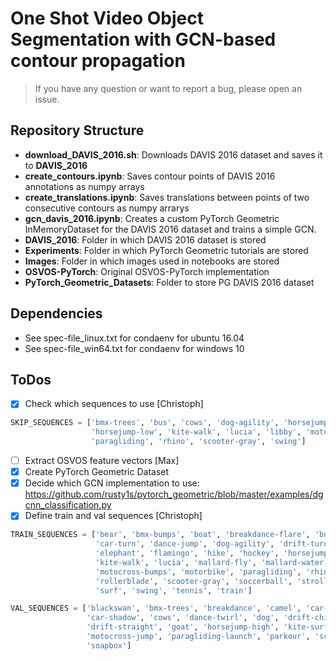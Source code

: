 # One Shot Video Object Segmentation with GCN-based contour propagation
> If you have any question or want to report a bug, please open an issue.

## Repository Structure
- **download_DAVIS_2016.sh**: Downloads DAVIS 2016 dataset and saves it to **DAVIS_2016**
- **create_contours.ipynb**: Saves contour points of DAVIS 2016 annotations as numpy arrays
- **create_translations.ipynb**: Saves translations between points of two consecutive contours as numpy arrarys
- **gcn_davis_2016.ipynb**: Creates a custom PyTorch Geometric InMemoryDataset for the DAVIS 2016 dataset and trains a simple GCN.
- **DAVIS_2016**: Folder in which DAVIS 2016 dataset is stored
- **Experiments**: Folder in which PyTorch Geometric tutorials are stored
- **Images**: Folder in which images used in notebooks are stored
- **OSVOS-PyTorch**: Original OSVOS-PyTorch implementation
- **PyTorch_Geometric_Datasets**: Folder to store PG DAVIS 2016 dataset

## Dependencies
- See spec-file_linux.txt for condaenv for ubuntu 16.04
- See spec-file_win64.txt for condaenv for windows 10


## ToDos
- [x] Check which sequences to use [Christoph]
```python
SKIP_SEQUENCES = ['bmx-trees', 'bus', 'cows', 'dog-agility', 'horsejump-high', 
                  'horsejump-low', 'kite-walk', 'lucia', 'libby', 'motorbike',
                  'paragliding', 'rhino', 'scooter-gray', 'swing']
```
- [ ] Extract OSVOS feature vectors [Max]
- [x] Create PyTorch Geometric Dataset
- [x] Decide which GCN implementation to use: https://github.com/rusty1s/pytorch_geometric/blob/master/examples/dgcnn_classification.py 
- [x] Define train and val sequences [Christoph]
```python
TRAIN_SEQUENCES = ['bear', 'bmx-bumps', 'boat', 'breakdance-flare', 'bus', 
                   'car-turn', 'dance-jump', 'dog-agility', 'drift-turn', 
                   'elephant', 'flamingo', 'hike', 'hockey', 'horsejump-low', 
                   'kite-walk', 'lucia', 'mallard-fly', 'mallard-water', 
                   'motocross-bumps', 'motorbike', 'paragliding', 'rhino', 
                   'rollerblade', 'scooter-gray', 'soccerball', 'stroller',
                   'surf', 'swing', 'tennis', 'train']

VAL_SEQUENCES = ['blackswan', 'bmx-trees', 'breakdance', 'camel', 'car-roundabout',
                 'car-shadow', 'cows', 'dance-twirl', 'dog', 'drift-chicane', 
                 'drift-straight', 'goat', 'horsejump-high', 'kite-surf', 'libby', 
                 'motocross-jump', 'paragliding-launch', 'parkour', 'scooter-black', 
                 'soapbox']
```
